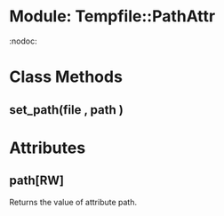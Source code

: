 # Module: Tempfile::PathAttr
    

:nodoc:


# Class Methods
## set_path(file , path ) [](#method-c-set_path)
# Attributes
## path[RW] [](#attribute-i-path)
Returns the value of attribute path.


